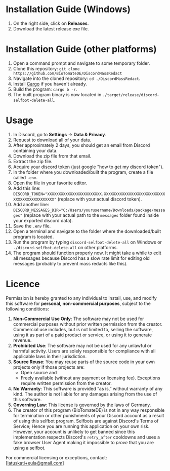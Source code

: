 # Installation Guide (Windows)
1. On the right side, click on **Releases**.
2. Download the latest release exe file.

# Installation Guide (other platforms)
1. Open a command prompt and navigate to some temporary folder.
2. Clone this repository: `git clone https://github.com/BioTomateDE/DiscordMassRedact`
3. Navigate into the cloned repository: `cd ./DiscordMassRedact`.
4. Install [Cargo](https://www.rust-lang.org/tools/install) if you haven't already.
5. Build the program: `cargo b -r`.
6. The built program binary is now located in `./target/release/discord-selfbot-delete-all`.

# Usage
1. In Discord, go to **Settings** → **Data & Privacy**.
2. Request to download all of your data.
3. After approximately 2 days, you should get an email from Discord containing your data.
4. Download the zip file from that email.
5. Extract the zip file.
6. Acquire your discord token (just google "how to get my discord token").
7. In the folder where you downloaded/built the program, create a file called `.env`.
8. Open the file in your favorite editor.
9. Add this line: `DISCORD_TOKEN="XXXXXXXXXXXXXXXXXXXXXXXX.XXXXXXXXXXXXXXXXXXXXXXXXXXXXXXXXXXXXXXXXXXXXX"` (replace with your actual discord token).
10. Add another line: `DISCORD_MESSAGES_DIR="C:/Users/yourusername/Downloads/package/messages"` (replace with your actual path to the `messages` folder found inside your exported discord data).
11. Save the `.env` file.
12. Open a terminal and navigate to the folder where the downloaded/built program is located.
13. Run the program by typing `discord-selfbot-delete-all` on Windows or `./discord-selfbot-delete-all` on other platforms.
14. The program should function properly now. It might take a while to edit all messages because Discord has a slow rate limit for editing old messages (probably to prevent mass redacts like this).

# Licence
[//]: # (what the gpt)
Permission is hereby granted to any individual to install, use, and modify this software for **personal, non-commercial purposes**, subject to the following conditions:

1. **Non-Commercial Use Only**: The software may not be used for commercial purposes without prior written permission from the creator. Commercial use includes, but is not limited to, selling the software, using it as part of a paid product or service, or using it to generate revenue.
2. **Prohibited Use**: The software may not be used for any unlawful or harmful activity. Users are solely responsible for compliance with all applicable laws in their jurisdiction.
3. **Source Reuse**: You may reuse parts of the source code in your own projects only if those projects are:
   - Open source and
   - Freely available (without any payment or licensing fee).
   Exceptions require written permission from the creator.
4. **No Warranty**: This software is provided “as is,” without warranty of any kind. The author is not liable for any damages arising from the use of this software.
5. **Governing Law**: This license is governed by the laws of Germany.
6. The creator of this program (BioTomateDE) is not in any way responsible for termination or other punishments of your Discord account as a result of using this selfbot program.
   Selfbots are against Discord's Terms of Service; Hence you are running this application on your own risk.
   However, your account is unlikely to get banned since this implementation respects Discord's `retry_after` cooldowns and uses a fake browser User Agent making it impossible to *prove* that you are using a selfbot.

For commercial licensing or exceptions, contact: [latuskati+eula@gmail.com]
